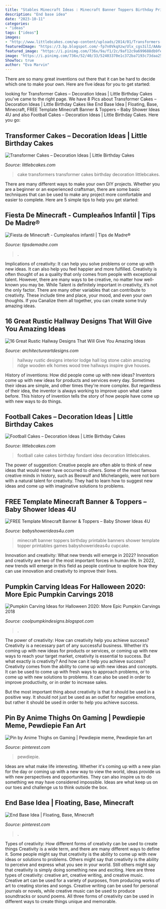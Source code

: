 ```yaml
---
title: "Stables Minecraft Ideas : Minecraft Banner Toppers Birthday Printable Banners Shower Template Topper Printables Games Babyshowerideas4u Cupcake"
description: "End base idea"
date: "2023-10-11"
categories:
- "ideas"
tags: ["ideas"]
images:
- "http://www.littlebcakes.com/wp-content/uploads/2014/01/Transformers-Cake.jpg"
featuredImage: "https://3.bp.blogspot.com/-fp7n0VkqXzw/Ulx_cgs3ilI/AAAAAAAAIsY/sascJitkcmg/s1600/2bfe9b37b457d20699e384ac543388b0.jpg"
featured_image: "https://i.pinimg.com/736x/9a/f1/2c/9af12c9a699688db9fec4dbf1f56a052.jpg"
image: "https://i.pinimg.com/736x/52/40/33/52403370e1c372ba7193c73daa25b13a.jpg"
ShowToc: true
author: "Eva Marvin"
---
```



There are so many great inventions out there that it can be hard to decide which one to make your own. Here are five ideas for you to get started: 

	

		
looking for Transformer Cakes – Decoration Ideas | Little Birthday Cakes you've came to the right page. We have 8 Pics about Transformer Cakes – Decoration Ideas | Little Birthday Cakes like End Base Idea | Floating, Base, Minecraft, FREE Template Minecraft Banner &amp; Toppers – Baby Shower Ideas 4U and also Football Cakes – Decoration Ideas | Little Birthday Cakes. Here you go:
		
    
## Transformer Cakes – Decoration Ideas | Little Birthday Cakes

<img loading=lazy src="http://www.littlebcakes.com/wp-content/uploads/2014/01/Transformers-Cake.jpg" onerror="this.onerror=null;this.src='https://tse4.mm.bing.net/th?id=OIP.-W2DGFo4s9q5ZZPE4470IAHaLH&amp;pid=15.1';" alt="Transformer Cakes – Decoration Ideas | Little Birthday Cakes">

_Source: littlebcakes.com_

>cake transformers transformer cakes birthday decoration littlebcakes. 

	

There are many different ways to make your own DIY projects. Whether you are a beginner or an experienced craftsman, there are some basic techniques that can be used to make any project more comfortable and easier to complete. Here are 5 simple tips to help you get started:

    
## Fiesta De Minecraft - Cumpleaños Infantil | Tips De Madre®

<img loading=lazy src="https://tipsdemadre.com/wp-content/uploads/2017/06/minecraft-cumpleanos-ninos.jpg" onerror="this.onerror=null;this.src='https://tse4.mm.bing.net/th?id=OIP.fv43LVm7jTzwmpDNc-L50gHaIn&amp;pid=15.1';" alt="Fiesta de Minecraft - Cumpleaños infantil | Tips de Madre®">

_Source: tipsdemadre.com_

>. 

	

Implications of creativity: It can help you solve problems or come up with new ideas. It can also help you feel happier and more fulfilled.
Creativity is often thought of as a quality that only comes from people with exceptional talent. However, there are many ways to be creative, no matter how well-known you may be. While Talent is definitely important in creativity, it’s not the only factor. There are many other variables that can contribute to creativity. These include time and place, your mood, and even your own thoughts. If you Canalize them all together, you can create some truly amazing ideas.

    
## 16 Great Rustic Hallway Designs That Will Give You Amazing Ideas

<img loading=lazy src="https://www.architectureartdesigns.com/wp-content/uploads/2015/05/16-Great-Rustic-Hallway-Designs-That-Will-Give-You-Amazing-Ideas-3-630x945.jpg" onerror="this.onerror=null;this.src='https://tse1.mm.bing.net/th?id=OIP.ma4P6zuWtLNexRcD7o_e3AHaLH&amp;pid=15.1';" alt="16 Great Rustic Hallway Designs That Will Give You Amazing Ideas">

_Source: architectureartdesigns.com_

>hallway rustic designs interior lodge hall log stone cabin amazing ridge wooden elk homes wood tree hallways inspire give houses. 

	

History of inventions: How did people come up with new ideas?
Inventors come up with new ideas for products and services every day. Sometimes their ideas are simple, and other times they're more complex. But regardless of their idea, the inventor is always working to improve upon what came before. This history of invention tells the story of how people have come up with new ways to do things.

    
## Football Cakes – Decoration Ideas | Little Birthday Cakes

<img loading=lazy src="http://www.littlebcakes.com/wp-content/uploads/2013/08/Football-Fondant-Cake.jpg" onerror="this.onerror=null;this.src='https://tse1.mm.bing.net/th?id=OIP.8uIIazxR-tHsmFki6782XwHaJ4&amp;pid=15.1';" alt="Football Cakes – Decoration Ideas | Little Birthday Cakes">

_Source: littlebcakes.com_

>football cake cakes birthday fondant idea decoration littlebcakes. 

	

The power of suggestion:
Creative people are often able to think of new ideas that would never have occurred to others. Some of the most famous creative minds in history, such as Beowulf and Michelangelo, were not born with a natural talent for creativity. They had to learn how to suggest new ideas and come up with imaginative solutions to problems.

    
## FREE Template Minecraft Banner &amp; Toppers – Baby Shower Ideas 4U

<img loading=lazy src="https://babyshowerideas4u.com/wp-content/uploads/2014/04/8-723x1024.png" onerror="this.onerror=null;this.src='https://tse1.mm.bing.net/th?id=OIP.8ohlqQLDt6WE0FX9ZvbPLQHaKf&amp;pid=15.1';" alt="FREE Template Minecraft Banner &amp; Toppers – Baby Shower Ideas 4U">

_Source: babyshowerideas4u.com_

>minecraft banner toppers birthday printable banners shower template topper printables games babyshowerideas4u cupcake. 

	

Innovation and creativity: What new trends will emerge in 2022?
Innovation and creativity are two of the most important forces in human life. In 2022, new trends will emerge in this field as people continue to explore how they can use innovation and creativity to improve their lives.

    
## Pumpkin Carving Ideas For Halloween 2020: More Epic Pumpkin Carvings 2018

<img loading=lazy src="https://3.bp.blogspot.com/-fp7n0VkqXzw/Ulx_cgs3ilI/AAAAAAAAIsY/sascJitkcmg/s1600/2bfe9b37b457d20699e384ac543388b0.jpg" onerror="this.onerror=null;this.src='https://tse1.mm.bing.net/th?id=OIP.Lb_ArFSJBtdVt1BlyWCyUwAAAA&amp;pid=15.1';" alt="Pumpkin Carving Ideas for Halloween 2020: More Epic Pumpkin Carvings 2018">

_Source: coolpumpkindesigns.blogspot.com_

>. 

	

The power of creativity: How can creativity help you achieve success?
Creativity is a necessary part of any successful business. Whether it’s coming up with new ideas for products or services, or coming up with new ways to reach your target market, creativity is essential to success. But what exactly is creativity? And how can it help you achieve success?
Creativity comes from the ability to come up with new ideas and concepts. It can be used to come up with fresh ways to approach problems, or to come up with new solutions to problems. It can also be used in order to improve productivity, or in order to increase sales.

But the most important thing about creativity is that it should be used in a positive way. It should not just be used as an outlet for negative emotions, but rather it should be used in order to help you achieve success.

    
## Pin By Anime Thighs On Gaming | Pewdiepie Meme, Pewdiepie Fan Art

<img loading=lazy src="https://i.pinimg.com/736x/9a/f1/2c/9af12c9a699688db9fec4dbf1f56a052.jpg" onerror="this.onerror=null;this.src='https://tse1.mm.bing.net/th?id=OIP.DVWVBc3KRGA1qRp9jiNTmAHaLG&amp;pid=15.1';" alt="Pin by Anime Thighs on Gaming | Pewdiepie meme, Pewdiepie fan art">

_Source: pinterest.com_

>pewdiepie. 

	

Ideas are what make life interesting. Whether it's coming up with a new plan for the day or coming up with a new way to view the world, ideas provide us with new perspectives and opportunities. They can also inspire us to do something we may have considered impossible. Ideas are what keep us on our toes and challenge us to think outside the box.

    
## End Base Idea | Floating, Base, Minecraft

<img loading=lazy src="https://i.pinimg.com/736x/52/40/33/52403370e1c372ba7193c73daa25b13a.jpg" onerror="this.onerror=null;this.src='https://tse1.mm.bing.net/th?id=OIP.anqvM-e9Uy_KUeyrgX8iLQAAAA&amp;pid=15.1';" alt="End Base Idea | Floating, Base, Minecraft">

_Source: pinterest.com_

>. 

	

Types of creativity: How different forms of creativity can be used to create things
Creativity is a wide term, and there are many different ways to define it. Some people might say that creativity is the ability to come up with new ideas or solutions to problems. Others might say that creativity is the ability to perceive and express what you see in your world. Still others might say that creativity is simply doing something new and exciting. Here are three types of creativity: creative art, creative writing, and creative music.
Creative art can be used for a variety of purposes, from producing works of art to creating stories and songs. Creative writing can be used for personal journals or novels, while creative music can be used to produce soundtracks or sound poems. All three forms of creativity can be used in different ways to create things unique and memorable.

